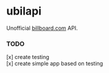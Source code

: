 # ubilapi
Unofficial [billboard.com](https://www.billboard.com) API.

### TODO
[x] create testing  
[x] create simple app based on testing
